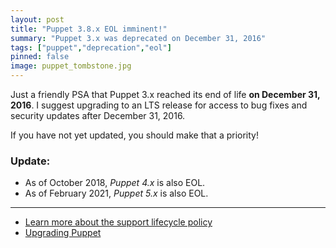 ```yaml
---
layout: post
title: "Puppet 3.8.x EOL imminent!"
summary: "Puppet 3.x was deprecated on December 31, 2016"
tags: ["puppet","deprecation","eol"]
pinned: false
image: puppet_tombstone.jpg
---
```

Just a friendly PSA that Puppet 3.x reached its end of life <b><span id="warning">on December 31, 2016</span></b>.
I suggest upgrading to an LTS release for access to bug fixes and security updates
after December 31, 2016.

If you have not yet updated, you should make that a priority!

### Update:

* As of October 2018, *Puppet 4.x* is also EOL.
* As of February 2021, *Puppet 5.x* is also EOL.

----
* [Learn more about the support lifecycle policy](https://puppet.com/docs/puppet/latest/platform_lifecycle.html)
* [Upgrading Puppet](https://puppet.com/docs/puppet/latest/installing_and_upgrading.html)

<script>
    var eol  = new Date(2016, 11, 31, 23, 59, 59);
    var days = Math.round((new Date() - eol) / (86400000));

    $("#warning").html(days + " days ago");
</script>
